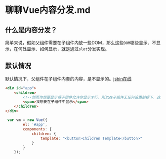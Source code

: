 # 聊聊Vue内容分发.md

## 什么是内容分发？

简单来说，假如父组件需要在子组件内放一些DOM，那么这些`DOM`哪些显示、不显示，在何处显示、如何显示，就是通过`slot`分发实现。

## 默认情况

默认情况下，父组件在子组件内套的内容，是不显示的。[jsbin在线](http://jsbin.com/xacarey/edit?html,js,output)

```html
<div id="app">  
    <children>
        <!--然而你想要显示得子组件允许你显示才行，所以在子组件无任何设置前提下，这里不会显示-->
        <span>我想要在子组件中显示</span>  
    </children>  
</div> 
```

```js
 var vm = new Vue({  
        el: '#app',
        components: {  
            children: {  
                template: "<button>Children Template</button>"  
            }  
        }  
    });  
```